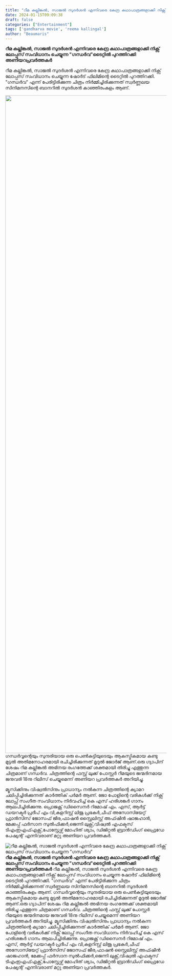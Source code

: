 ```yaml
---
title: "റീമ കല്ലിങ്കൽ, സാജൽ സുദർശൻ എന്നിവരെ കേന്ദ്ര കഥാപാത്രങ്ങളാക്കി നിക്സ് ലോപ്പസ് സംവിധാനം ചെയ്യുന്ന \"ഗന്ധർവ\""
date: 2024-01-15T09:09:38
draft: false
categories: ["Entertainment"]
tags: ['gandharva movie', 'reema kallingal']
author: "Beaumaris"
---
```


<strong>റീമ കല്ലിങ്കൽ, സാജൽ സുദർശൻ എന്നിവരെ കേന്ദ്ര കഥാപാത്രങ്ങളാക്കി നിക്സ് ലോപ്പസ് സംവിധാനം ചെയ്യുന്ന "ഗന്ധർവ"ടൈറ്റിൽ പുറത്തിറക്കി അണിയറപ്രവർത്തകർ</strong>

റീമ കല്ലിങ്കൽ, സാജൽ സുദർശൻ എന്നിവരെ കേന്ദ്ര കഥാപാത്രങ്ങളാക്കി നിക്സ് ലോപ്പസ് സംവിധാനം ചെയ്യുന്ന ഷോർട് ഫിലിമിന്റെ ടൈറ്റിൽ പുറത്തിറക്കി. "ഗന്ധർവ" എന്ന് പേരിട്ടിരിക്കുന്ന ചിത്രം നിർമ്മിച്ചിരിക്കുന്നത് സ്വർണ്ണലയ സിനിമനസിന്റെ ബാനറിൽ സുദർശൻ കാഞ്ഞിരംകുളം ആണ്.

<img class="size-full wp-image-438102 aligncenter" src="https://cdn.boolokam.com/articles/2024/01/gegegg.jpg" alt="" width="1161" height="2048" />ഗന്ധർവ്വന്റെയും സുന്ദരിയായ ഒരു പെൺകുട്ടിയുടെയും ആകസ്മികമായ കണ്ടു മുട്ടൽ അതിമനോഹരമായി രചിച്ചിരിക്കുന്നത് മൃദുൽ ജോർജ് ആണ്.ഒരു ഗ്യാപിന് ശേഷം റിമ കല്ലിങ്കൽ അഭിനയ രംഗത്തേക്ക് ശക്തമായി തിരിച്ചു എത്തുന്ന ചിത്രമാണ് ഗന്ധർവ. ചിത്രത്തിന്റെ ഫസ്റ്റ് ലുക്ക്‌ പോസ്റ്റർ റീമയുടെ ജന്മദിനമായ ജനുവരി 18നു റിലീസ് ചെയ്യുമെന്ന് അണിയറ പ്രവർത്തകർ അറിയിച്ചു.

മ്യൂസിക്കിനും വിഷ്വൽസിനും പ്രാധാന്യം നൽകുന്ന ചിത്രത്തിന്റെ ക്യാമറ ചലിപ്പിച്ചിരിക്കുന്നത് കാർത്തിക് പർമർ ആണ്. ജോ പോളിന്റെ വരികൾക്ക് നിക്സ് ലോപ്സ് സംഗീത സംവിധാനം നിർവഹിച്ച് കെ എസ് ഹരിശങ്കർ ഗാനം ആലപിച്ചിരിക്കുന്നു. പ്രൊജക്റ്റ്‌ ഡിസൈനർ റിമോഷ് എം. എസ്, ആർട്ട്‌ ഡയറക്ടർ പ്രദീപ് എം വി,കളറിസ്റ്റ് ലിജു പ്രഭകർ,ചീഫ് അസോസിയേറ്റ് ഫ്രാൻസിസ് ജോസഫ് ജീര,ഫാഷൻ സ്റ്റൈലിസ്റ്റ് അഫ്ഷീൻ ഷാജഹാൻ, മേക്കപ്പ് ഫർസാന സുൽഫിക്കർ,ജെന്നി ലുക്സ്,വിഷ്വൽ എഫക്ടസ് ടിഎംഇഎഫ്എക്സ്,പോസ്റ്റേഴ്സ് മോഹിത് ശ്യാം, ഡിജിറ്റൽ ബ്രാൻഡിംഗ് ഫ്രൈഡേ പേഷ്യന്റ് എന്നിവരാണ് മറ്റു അണിയറ പ്രവർത്തകർ.


![റീമ കല്ലിങ്കൽ, സാജൽ സുദർശൻ എന്നിവരെ കേന്ദ്ര കഥാപാത്രങ്ങളാക്കി നിക്സ് ലോപ്പസ് സംവിധാനം ചെയ്യുന്ന "ഗന്ധർവ"](https://cdn.boolokam.com/articles/2024/01/gegegg.jpg)**റീമ കല്ലിങ്കൽ, സാജൽ സുദർശൻ എന്നിവരെ കേന്ദ്ര കഥാപാത്രങ്ങളാക്കി നിക്സ് ലോപ്പസ് സംവിധാനം ചെയ്യുന്ന "ഗന്ധർവ"ടൈറ്റിൽ പുറത്തിറക്കി അണിയറപ്രവർത്തകർ** റീമ കല്ലിങ്കൽ, സാജൽ സുദർശൻ എന്നിവരെ കേന്ദ്ര കഥാപാത്രങ്ങളാക്കി നിക്സ് ലോപ്പസ് സംവിധാനം ചെയ്യുന്ന ഷോർട് ഫിലിമിന്റെ ടൈറ്റിൽ പുറത്തിറക്കി. "ഗന്ധർവ" എന്ന് പേരിട്ടിരിക്കുന്ന ചിത്രം നിർമ്മിച്ചിരിക്കുന്നത് സ്വർണ്ണലയ സിനിമനസിന്റെ ബാനറിൽ സുദർശൻ കാഞ്ഞിരംകുളം ആണ്. ഗന്ധർവ്വന്റെയും സുന്ദരിയായ ഒരു പെൺകുട്ടിയുടെയും ആകസ്മികമായ കണ്ടു മുട്ടൽ അതിമനോഹരമായി രചിച്ചിരിക്കുന്നത് മൃദുൽ ജോർജ് ആണ്.ഒരു ഗ്യാപിന് ശേഷം റിമ കല്ലിങ്കൽ അഭിനയ രംഗത്തേക്ക് ശക്തമായി തിരിച്ചു എത്തുന്ന ചിത്രമാണ് ഗന്ധർവ. ചിത്രത്തിന്റെ ഫസ്റ്റ് ലുക്ക്‌ പോസ്റ്റർ റീമയുടെ ജന്മദിനമായ ജനുവരി 18നു റിലീസ് ചെയ്യുമെന്ന് അണിയറ പ്രവർത്തകർ അറിയിച്ചു. മ്യൂസിക്കിനും വിഷ്വൽസിനും പ്രാധാന്യം നൽകുന്ന ചിത്രത്തിന്റെ ക്യാമറ ചലിപ്പിച്ചിരിക്കുന്നത് കാർത്തിക് പർമർ ആണ്. ജോ പോളിന്റെ വരികൾക്ക് നിക്സ് ലോപ്സ് സംഗീത സംവിധാനം നിർവഹിച്ച് കെ എസ് ഹരിശങ്കർ ഗാനം ആലപിച്ചിരിക്കുന്നു. പ്രൊജക്റ്റ്‌ ഡിസൈനർ റിമോഷ് എം. എസ്, ആർട്ട്‌ ഡയറക്ടർ പ്രദീപ് എം വി,കളറിസ്റ്റ് ലിജു പ്രഭകർ,ചീഫ് അസോസിയേറ്റ് ഫ്രാൻസിസ് ജോസഫ് ജീര,ഫാഷൻ സ്റ്റൈലിസ്റ്റ് അഫ്ഷീൻ ഷാജഹാൻ, മേക്കപ്പ് ഫർസാന സുൽഫിക്കർ,ജെന്നി ലുക്സ്,വിഷ്വൽ എഫക്ടസ് ടിഎംഇഎഫ്എക്സ്,പോസ്റ്റേഴ്സ് മോഹിത് ശ്യാം, ഡിജിറ്റൽ ബ്രാൻഡിംഗ് ഫ്രൈഡേ പേഷ്യന്റ് എന്നിവരാണ് മറ്റു അണിയറ പ്രവർത്തകർ.
